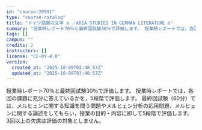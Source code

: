```yaml
---
id: "course:20991"
type: "course-catalog"
title: "ドイツ語圏の文学 a ／AREA STUDIES IN GERMAN LITERATURE a"
summary: "授業時レポート70％と最終回試験30％で評価します。 授業時レポートでは，各回の課題に充分に答えているかを，5段階で評価します。 最終回試験（60分）では，メルヒェンに関する知識を問う問題やメルヒェン分析の応用問題，メルヒェンに関する論述を…"
tags: []
campus: ""
credits: 2
instructors: []
license: "CC-BY-4.0"
version:
  created_at: "2025-10-09T03:48:57Z"
  updated_at: "2025-10-09T03:48:57Z"
---
```

授業時レポート70％と最終回試験30％で評価します。 授業時レポートでは，各回の課題に充分に答えているかを，5段階で評価します。 最終回試験（60分）では，メルヒェンに関する知識を問う問題やメルヒェン分析の応用問題，メルヒェンに関する論述をしてもらい，授業の目的・内容に即して5段階で評価します。 3回以上の欠席は評価の対象としません。
